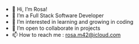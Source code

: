 - 👋 Hi, I’m Rosa!
- 🌱 I’m a Full Stack Software Developer
- 👀 I’m interested in learning and growing in coding
- 💞️ I’m open to collaborate in projects
- 📫 How to reach me : rosa.m42@icloud.com

<!---
spartanchick619/spartanchick619 is a ✨ special ✨ repository because its `README.md` (this file) appears on your GitHub profile.
You can click the Preview link to take a look at your changes.
--->
